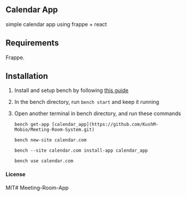 ## Calendar App
  simple calendar app using frappe + react

## Requirements
  Frappe.

## Installation
1. Install and setup bench by following [this guide](https://frappeframework.com/docs/v14/user/en/installation)
2. In the bench directory, run `bench start` and keep it running
3. Open another terminal in bench directory, and run these commands
   
    `bench get-app [calendar_app](https://github.com/KushM-Mobio/Meeting-Room-System.git)`
   
    `bench new-site calendar.com`
   
    `bench --site calendar.com install-app calendar_app`
   
    `bench use calendar.com`

#### License

MIT# Meeting-Room-App
